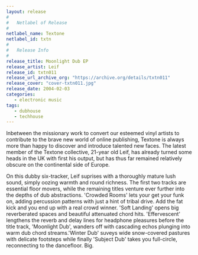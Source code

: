 ```yaml
---
layout: release
#
#   Netlabel of Release
#
netlabel_name: Textone
netlabel_id: txtn
#
#   Release Info
#
release_title: Moonlight Dub EP
release_artist: Leif
release_id: txtn011
release_url_archive_org: "https://archive.org/details/txtn011"
release_cover: "cover-txtn011.jpg"
release_date: 2004-02-03
categories:
   - electronic music
tags:
   - dubhouse
   - techhouse
---
```

Inbetween the missionary work to convert our esteemed vinyl artists to contribute to the brave new world of online publishing, Textone is always more than happy to discover and introduce talented new faces. The latest member of the Textone collective, 21-year old Leif, has already turned some heads in the UK with first his output, but has thus far remained relatively obscure on the continental side of Europe. 

On this dubby six-tracker, Leif suprises with a thoroughly mature lush sound, simply oozing warmth and round richness. The first two tracks are essential floor movers, while the remaining titles venture ever further into the depths of dub abstractions.
'Crowded Rooms' lets your get your funk on, adding percussion patterns with just a hint of tribal drive. Add the fat kick and you end up with a real crowd winner. 'Soft Landing' opens big reverberated spaces and beautiful attenuated chord hits. 'Effervescent' lengthens the reverb and delay lines for headphone pleasures before the title track, 'Moonlight Dub', wanders off with cascading echos plunging into warm dub chord streams.'Winter Dub' suveys wide snow-covered pastures with delicate footsteps while finally 'Subject Dub' takes you full-circle, reconnecting to the dancefloor. Big.